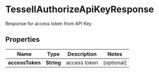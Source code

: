 

# TessellAuthorizeApiKeyResponse

Response for access token from API Key

## Properties

Name | Type | Description | Notes
------------ | ------------- | ------------- | -------------
**accessToken** | **String** | access token |  [optional]



